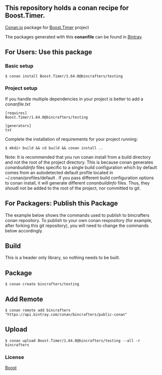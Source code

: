 ## This repository holds a conan recipe for Boost.Timer.

[Conan.io](https://conan.io) package for [Boost.Timer](https://github.com/Boostorg/Timer) project

The packages generated with this **conanfile** can be found in [Bintray](https://bintray.com/bincrafters/public-conan/Boost.Timer%3Abincrafters).

## For Users: Use this package

### Basic setup

    $ conan install Boost.Timer/1.64.0@bincrafters/testing

### Project setup

If you handle multiple dependencies in your project is better to add a *conanfile.txt*

    [requires]
    Boost.Timer/1.64.0@bincrafters/testing

    [generators]
    txt

Complete the installation of requirements for your project running:</small></span>

    $ mkdir build && cd build && conan install ..
	
Note: It is recommended that you run conan install from a build directory and not the root of the project directory.  This is because conan generates *conanbuildinfo* files specific to a single build configuration which by default comes from an autodetected default profile located in ~/.conan/profiles/default .  If you pass different build configuration options to conan install, it will generate different *conanbuildinfo* files.  Thus, they shoudl not be added to the root of the project, nor committed to git. 

## For Packagers: Publish this Package

The example below shows the commands used to publish to bincrafters conan repository. To publish to your own conan respository (for example, after forking this git repository), you will need to change the commands below accordingly. 

## Build  

This is a header only library, so nothing needs to be built.

## Package 

    $ conan create bincrafters/testing
	
## Add Remote

	$ conan remote add bincrafters "https://api.bintray.com/conan/bincrafters/public-conan"

## Upload

    $ conan upload Boost.Timer/1.64.0@bincrafters/testing --all -r bincrafters

### License
[Boost](LICENSE)

